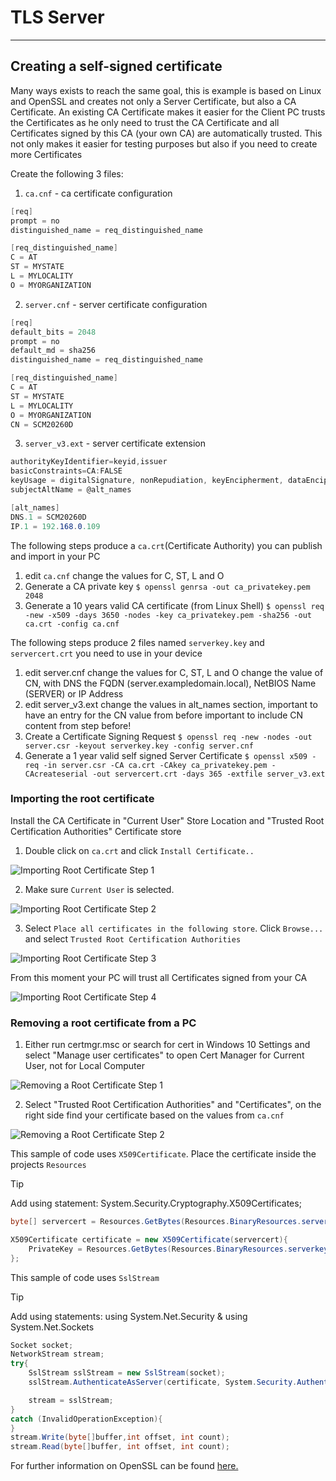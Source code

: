 # TLS Server
---

## Creating a self-signed certificate
Many ways exists to reach the same goal, this is example is based on Linux and OpenSSL and creates not only a Server Certificate, but also a CA Certificate. An existing CA Certificate makes it easier for the Client PC trusts the Certificates as he only need to trust the CA Certificate and all Certificates signed by this CA (your own CA) are automatically trusted. This not only makes it easier for testing purposes but also if you need to create more Certificates

Create the following 3 files:

1. `ca.cnf` - ca certificate configuration

```cs
[req]
prompt = no
distinguished_name = req_distinguished_name

[req_distinguished_name]
C = AT
ST = MYSTATE
L = MYLOCALITY
O = MYORGANIZATION
```

2. `server.cnf` - server certificate configuration

```cs
[req]
default_bits = 2048
prompt = no
default_md = sha256
distinguished_name = req_distinguished_name

[req_distinguished_name]
C = AT
ST = MYSTATE
L = MYLOCALITY
O = MYORGANIZATION
CN = SCM20260D
```



3. `server_v3.ext` - server certificate extension

```cs
authorityKeyIdentifier=keyid,issuer
basicConstraints=CA:FALSE
keyUsage = digitalSignature, nonRepudiation, keyEncipherment, dataEncipherment
subjectAltName = @alt_names

[alt_names]
DNS.1 = SCM20260D
IP.1 = 192.168.0.109
```

The following steps produce a `ca.crt`(Certificate Authority) you can publish and import in your PC

1. edit `ca.cnf`
change the values for C, ST, L and O
2. Generate a CA private key
`$ openssl genrsa -out ca_privatekey.pem 2048`
3. Generate a 10 years valid CA certificate (from Linux Shell)
`$ openssl req -new -x509 -days 3650 -nodes -key ca_privatekey.pem -sha256 -out ca.crt -config ca.cnf`


The following steps produce 2 files named `serverkey.key` and `servercert.crt` you need to use in your device

1. edit server.cnf
change the values for C, ST, L and O
change the value of CN, with DNS the FQDN (server.exampledomain.local), NetBIOS Name (SERVER) or IP Address
2. edit server_v3.ext
change the values in alt_names section, important to have an entry for the CN value from before
important to include CN content from step before!
3. Create a Certificate Signing Request
`$ openssl req -new -nodes -out server.csr -keyout serverkey.key -config server.cnf`
4. Generate a 1 year valid self signed Server Certificate
`$ openssl x509 -req -in server.csr -CA ca.crt -CAkey ca_privatekey.pem -CAcreateserial -out servercert.crt -days 365 -extfile server_v3.ext`

### Importing the root certificate
 Install the CA Certificate in "Current User" Store Location and "Trusted Root Certification Authorities" Certificate store

1. Double click on `ca.crt` and click `Install Certificate..`

![Importing Root Certificate Step 1](images/tls-server1.png)

2. Make sure `Current User` is selected.

![Importing Root Certificate Step 2](images/tls-server2.png)

3. Select `Place all certificates in the following store`. Click `Browse...` and select `Trusted Root Certification Authorities`

![Importing Root Certificate Step 3](images/tls-server3.png)

From this moment your PC will trust all Certificates signed from your CA

![Importing Root Certificate Step 4](images/tls-server4.png)


### Removing a root certificate from a PC

1. Either run certmgr.msc or search for cert in Windows 10 Settings and select "Manage user certificates" to open Cert Manager for Current User, not for Local Computer

![Removing a Root Certificate Step 1](images/tls-server5.png)

2. Select "Trusted Root Certification Authorities" and "Certificates", on the right side find your certificate based on the values from `ca.cnf`

![Removing a Root Certificate Step 2](images/tls-server6.png)

This sample of code uses `X509Certificate`. Place the certificate inside the projects `Resources`

>[!TIP]
>Add using statement: System.Security.Cryptography.X509Certificates;

```cs
byte[] servercert = Resources.GetBytes(Resources.BinaryResources.servercert);

X509Certificate certificate = new X509Certificate(servercert){
    PrivateKey = Resources.GetBytes(Resources.BinaryResources.serverkey),
};
```

This sample of code uses `SslStream`

>[!TIP]
>Add using statements:
>using System.Net.Security &
>using System.Net.Sockets

```cs
Socket socket;
NetworkStream stream;
try{
    SslStream sslStream = new SslStream(socket);
    sslStream.AuthenticateAsServer(certificate, System.Security.Authentication.SslProtocols.Tls12);

    stream = sslStream;
}
catch (InvalidOperationException){
}
stream.Write(byte[]buffer,int offset, int count);
stream.Read(byte[]buffer, int offset, int count);

```

For further information on OpenSSL can be found [here.](https://www.openssl.org)